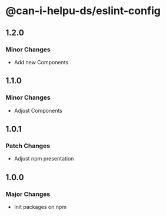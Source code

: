 # @can-i-helpu-ds/eslint-config

## 1.2.0

### Minor Changes

- Add new Components

## 1.1.0

### Minor Changes

- Adjust Components

## 1.0.1

### Patch Changes

- Adjust npm presentation

## 1.0.0

### Major Changes

- Init packages on npm
